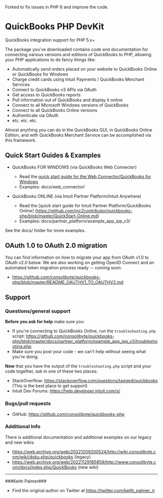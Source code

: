 Forked to fix issues in PHP 8 and improve the code.

QuickBooks PHP DevKit
=====================

QuickBooks integration support for PHP 5.x+

The package you've downloaded contains code and documentation for connecting various versions and editions of QuickBooks to PHP, allowing your PHP applications to do fancy things like:

- Automatically send orders placed on your website to QuickBooks Online or QuickBooks for Windows
- Charge credit cards using Intuit Payments / QuickBooks Merchant Services
- Connect to QuickBooks v3 APIs via OAuth
- Get access to QuickBooks reports
- Pull information out of QuickBooks and display it online
- Connect to all Microsoft Windows versions of QuickBooks
- Connect to all QuickBooks Online versions
- Authenticate via OAuth
- etc. etc. etc.

Almost anything you can do in the QuickBooks GUI, in QuickBooks Online Edition, and with QuickBooks Merchant Service can be accomplished via this framework.

## Quick Start Guides & Examples

* QuickBooks FOR WINDOWS (via QuickBooks Web Connector)
  - Read the [quick start guide for the Web Connector/QuickBooks for Windows](https://github.com/mc2contributor/quickbooks-php/blob/master/QuickStart-Windows.md)
  - Examples: docs/web_connector/

* QuickBooks ONLINE (via Intuit Partner Platform/Intuit Anywhere)
  - Read the [quick start guide for Intuit Partner Platform/QuickBooks Online] (https://github.com/mc2contributor/quickbooks-php/blob/master/QuickStart-Online.md)
  - Examples: docs/partner_platform/example_app_ipp_v3/

See the docs/ folder for more examples.

## OAuth 1.0 to OAuth 2.0 migration

You can find information on how to migrate your app from OAuth v1.0 to OAuth v2.0 below. We are also working on getting OpenID Connect and an automated token migration process ready -- coming soon.

* <https://github.com/consolibyte/quickbooks-php/blob/master/README_OAUTHV1_TO_OAUTHV2.md>

## Support

### Questions/general support 

**Before you ask for help** make sure you: 

- If you're connecting to QuickBooks Online, run the `troubleshooting.php` script: <https://github.com/consolibyte/quickbooks-php/blob/master/docs/partner_platform/example_app_ipp_v3/troubleshooting.php>
- Make sure you post your code - we can't help without seeing what you're doing.

**Now** that you have the output of the `troubleshooting.php` script and your code together, ask in one of these two places: 

- StackOverflow: <https://stackoverflow.com/questions/tagged/quickbooks> (This is the best place to get support)
- Intuit Dev Forums: <https://help.developer.intuit.com/s/>

### Bugs/pull requests 

- GitHub: <https://github.com/consolibyte/quickbooks-php>

### Additional Info

There is additional documentation and additional examples on our legacy and new wikis:

- https://web.archive.org/web/20221209200524/http://wiki.consolibyte.com/wiki/doku.php/quickbooks     (legacy)
- https://web.archive.org/web/20221129185859/http://www.consolibyte.com/docs/index.php/QuickBooks     (new wiki)




-------------------------------------
###Keith Palmer###
- Find the original author on Twitter at https://twitter.com/keith_palmer_jr
